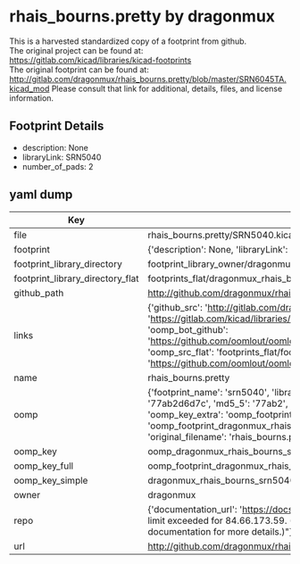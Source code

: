 # rhais_bourns.pretty by dragonmux  
This is a harvested standardized copy of a footprint from github.  
The original project can be found at:  
https://gitlab.com/kicad/libraries/kicad-footprints  
The original footprint can be found at:
http://gitlab.com/dragonmux/rhais_bourns.pretty/blob/master/SRN6045TA.kicad_mod
Please consult that link for additional, details, files, and license information.  
## Footprint Details
* description: None  
* libraryLink: SRN5040  
* number_of_pads: 2  
## yaml dump  
| Key | Value |  
| --- | --- |  
| file | rhais_bourns.pretty/SRN5040.kicad_mod |  
| footprint | {'description': None, 'libraryLink': 'SRN5040', 'number_of_pads': 2} |  
| footprint_library_directory | footprint_library_owner/dragonmux_rhais_bourns.pretty |  
| footprint_library_directory_flat | footprints_flat/dragonmux_rhais_bourns_srn5040/working |  
| github_path | http://github.com/dragonmux/rhais_bourns.pretty/blob/master/SRN5040.kicad_mod |  
| links | {'github_src': 'http://gitlab.com/dragonmux/rhais_bourns.pretty/blob/master/SRN6045TA.kicad_mod', 'github_src_repo': 'https://gitlab.com/kicad/libraries/kicad-footprints', 'oomp_bot': 'footprints/dragonmux_rhais_bourns_srn5040/working', 'oomp_bot_github': 'https://github.com/oomlout/oomlout_oomp_footprint_bot/tree/main/footprints/dragonmux_rhais_bourns_srn5040/working', 'oomp_src_flat': 'footprints_flat/footprints_flat/dragonmux_rhais_bourns_srn5040/working', 'oomp_src_flat_github': 'https://github.com/oomlout/oomlout_oomp_footprint_src/tree/main/footprints_flat/dragonmux_rhais_bourns_srn5040/working'} |  
| name | rhais_bourns.pretty |  
| oomp | {'footprint_name': 'srn5040', 'library_name': 'rhais_bourns', 'md5': '77ab2d6d7c58e672d794ff97b071060c', 'md5_10': '77ab2d6d7c', 'md5_5': '77ab2', 'md5_6': '77ab2d', 'oomp_key': 'oomp_dragonmux_rhais_bourns_srn5040', 'oomp_key_extra': 'oomp_footprint_dragonmux_rhais_bourns_srn5040', 'oomp_key_full': 'oomp_footprint_dragonmux_rhais_bourns_srn5040_77ab2d', 'oomp_key_simple': 'dragonmux_rhais_bourns_srn5040', 'original_filename': 'rhais_bourns.pretty/SRN5040.kicad_mod', 'owner_name': 'dragonmux'} |  
| oomp_key | oomp_dragonmux_rhais_bourns_srn5040 |  
| oomp_key_full | oomp_footprint_dragonmux_rhais_bourns_srn5040 |  
| oomp_key_simple | dragonmux_rhais_bourns_srn5040 |  
| owner | dragonmux |  
| repo | {'documentation_url': 'https://docs.github.com/rest/overview/resources-in-the-rest-api#rate-limiting', 'message': "API rate limit exceeded for 84.66.173.59. (But here's the good news: Authenticated requests get a higher rate limit. Check out the documentation for more details.)"} |  
| url | http://github.com/dragonmux/rhais_bourns.pretty |  

